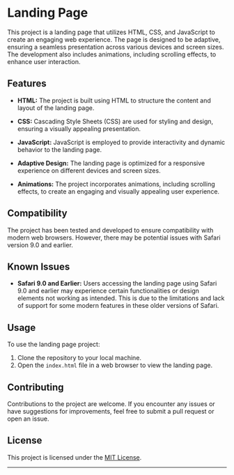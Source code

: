 # Landing Page

This project is a landing page that utilizes HTML, CSS, and JavaScript to create an engaging web experience. The page is designed to be adaptive, ensuring a seamless presentation across various devices and screen sizes. The development also includes animations, including scrolling effects, to enhance user interaction.

## Features

- **HTML:** The project is built using HTML to structure the content and layout of the landing page.

- **CSS:** Cascading Style Sheets (CSS) are used for styling and design, ensuring a visually appealing presentation.

- **JavaScript:** JavaScript is employed to provide interactivity and dynamic behavior to the landing page.

- **Adaptive Design:** The landing page is optimized for a responsive experience on different devices and screen sizes.

- **Animations:** The project incorporates animations, including scrolling effects, to create an engaging and visually appealing user experience.

## Compatibility

The project has been tested and developed to ensure compatibility with modern web browsers. However, there may be potential issues with Safari version 9.0 and earlier.

## Known Issues

- **Safari 9.0 and Earlier:** Users accessing the landing page using Safari 9.0 and earlier may experience certain functionalities or design elements not working as intended. This is due to the limitations and lack of support for some modern features in these older versions of Safari.

## Usage

To use the landing page project:

1. Clone the repository to your local machine.
2. Open the `index.html` file in a web browser to view the landing page.

## Contributing

Contributions to the project are welcome. If you encounter any issues or have suggestions for improvements, feel free to submit a pull request or open an issue.

## License

This project is licensed under the [MIT License](LICENSE).

---
